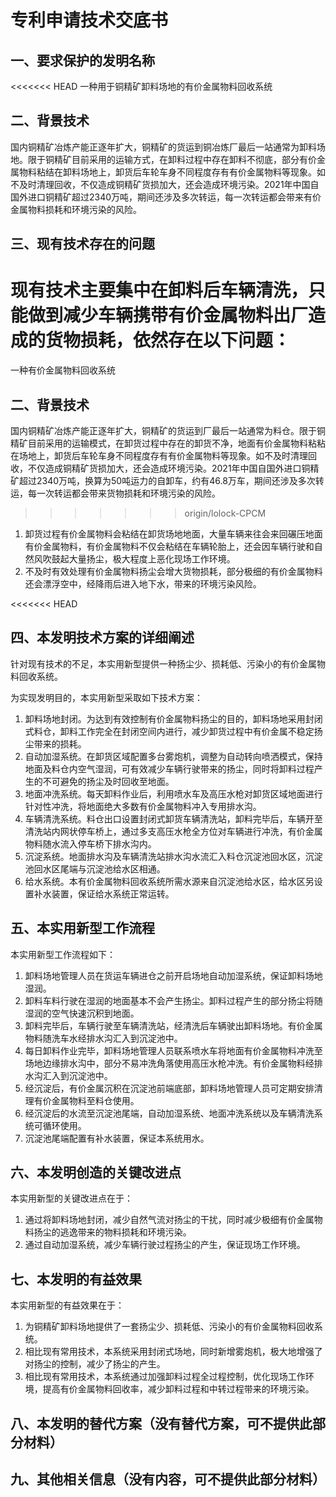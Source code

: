 # 专利申请技术交底书

## 一、要求保护的发明名称

<<<<<<< HEAD
一种用于铜精矿卸料场地的有价金属物料回收系统

## 二、背景技术

国内铜精矿冶炼产能正逐年扩大，铜精矿的货运到铜冶炼厂最后一站通常为卸料场地。限于铜精矿目前采用的运输方式，在卸料过程中存在卸料不彻底，部分有价金属物料粘结在卸料场地上，卸货后车轮车身不同程度存有有价金属物料等现象。如不及时清理回收，不仅造成铜精矿货损加大，还会造成环境污染。2021年中国自国外进口铜精矿超过2340万吨，期间还涉及多次转运，每一次转运都会带来有价金属物料损耗和环境污染的风险。

## 三、现有技术存在的问题

现有技术主要集中在卸料后车辆清洗，只能做到减少车辆携带有价金属物料出厂造成的货物损耗，依然存在以下问题：
=======
一种有价金属物料回收系统

## 二、背景技术

国内铜精矿冶炼产能正逐年扩大，铜精矿的货运到厂最后一站通常为料仓。限于铜精矿目前采用的运输模式，在卸货过程中存在的卸货不净，地面有价金属物料粘粘在场地上，卸货后车轮车身不同程度存有有价金属物料等现象。如不及时清理回收，不仅造成铜精矿货损加大，还会造成环境污染。2021年中国自国外进口铜精矿超过2340万吨，换算为50吨运力的自卸车，约有46.8万车，期间还涉及多次转运，每一次转运都会带来货物损耗和环境污染的风险。
>>>>>>> origin/lolock-CPCM

1. 卸货过程有价金属物料会粘结在卸货场地地面，大量车辆来往会来回碾压地面有价金属物料，有价金属物料不仅会粘结在车辆轮胎上，还会因车辆行驶和自然风吹鼓起大量扬尘，极大程度上恶化现场工作环境。
2. 不及时有效处理有价金属物料扬尘会增大货物损耗，部分极细的有价金属物料还会漂浮空中，经降雨后进入地下水，带来的环境污染风险。

<<<<<<< HEAD
## 四、本发明技术方案的详细阐述

针对现有技术的不足，本实用新型提供一种扬尘少、损耗低、污染小的有价金属物料回收系统。

为实现发明目的，本实用新型采取如下技术方案：

1. 卸料场地封闭。为达到有效控制有价金属物料扬尘的目的，卸料场地采用封闭式料仓，卸料工作完全在封闭空间内进行，减少卸货过程中有价金属不稳定扬尘带来的损耗。
2. 自动加湿系统。在卸货区域配置多台雾炮机，调整为自动转向喷洒模式，保持地面及料仓内空气湿润，可有效减少车辆行驶带来的扬尘，同时将卸料过程产生的不可避免的扬尘及时回收至地面。
3. 地面冲洗系统。每天卸料作业后，利用喷水车及高压水枪对卸货区域地面进行针对性冲洗，将地面绝大多数有价金属物料冲入专用排水沟。
4. 车辆清洗系统。料仓出口设置封闭式卸货车辆清洗站，卸料完毕后，车辆开至清洗站内网状停车桥上，通过多支高压水枪全方位对车辆进行冲洗，有价金属物料随水流入停车桥下排水沟内。
5. 沉淀系统。地面排水沟及车辆清洗站排水沟水流汇入料仓沉淀池回水区，沉淀池回水区尾端与沉淀池给水区相通。
6. 给水系统。本有价金属物料回收系统所需水源来自沉淀池给水区，给水区另设置补水装置，保证给水系统正常运转。

## 五、本实用新型工作流程

本实用新型工作流程如下：

1. 卸料场地管理人员在货运车辆进仓之前开启场地自动加湿系统，保证卸料场地湿润。
2. 卸料车料行驶在湿润的地面基本不会产生扬尘。卸料过程产生的部分扬尘将随湿润的空气快速沉积到地面。
3. 卸料完毕后，车辆行驶至车辆清洗站，经清洗后车辆驶出卸料场地。有价金属物料随洗车水经排水沟汇入到沉淀池中。
4. 每日卸料作业完毕，卸料场地管理人员联系喷水车将地面有价金属物料冲洗至场地边缘排水沟中，部分不易冲洗角落使用高压水枪冲洗。有价金属物料经排水沟汇入到沉淀池中。
5. 经沉淀后，有价金属沉积在沉淀池前端底部，卸料场地管理人员可定期安排清理有价金属物料至料仓使用。
6. 经沉淀后的水流至沉淀池尾端，自动加湿系统、地面冲洗系统以及车辆清洗系统可循环使用。
7. 沉淀池尾端配置有补水装置，保证本系统用水。

## 六、本发明创造的关键改进点

本实用新型的关键改进点在于：

1. 通过将卸料场地封闭，减少自然气流对扬尘的干扰，同时减少极细有价金属物料扬尘的逃逸带来的物料损耗和环境污染。
2. 通过自动加湿系统，减少车辆行驶过程扬尘的产生，保证现场工作环境。

## 七、本发明的有益效果

本实用新型的有益效果在于：

1. 为铜精矿卸料场地提供了一套扬尘少、损耗低、污染小的有价金属物料回收系统。
2. 相比现有常用技术，本系统采用封闭式场地，同时新增雾炮机，极大地增强了对扬尘的控制，减少了扬尘的产生。
3. 相比现有常用技术，本系统通过加强卸料过程全过程控制，优化现场工作环境，提高有价金属物料回收率，减少卸料过程和中转过程带来的环境污染。

## 八、本发明的替代方案（没有替代方案，可不提供此部分材料）

## 九、其他相关信息（没有内容，可不提供此部分材料）